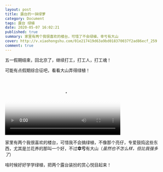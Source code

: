 ```yaml
---
layout: post
title: 露台的一抹绿萝
category: Document
tags: 露台 绿植
date: 2020-05-07 16:02:21
published: true
summary: 家里有两个我很喜欢的楼台，可惜了不会绿植，幸亏有大山
cover: http://v.xiaohongshu.com/01e217419d63a9bd018370037f2ad86ecf_259.mp4?sign=7887e50c4355a4619f9ac42b3c9ab268&amp;t=621a4e80
comment: true
---
```


五一假期结束，回北京了，继续打工，打工人，打工魂！

可能有点假期综合征吧，看看大山弄得绿植！

<video poster="//ci.xiaohongshu.com/3df9e595-5358-c3d0-d25a-1dbeada3d4e5?imageView2/2/w/1080/format/jpg" src="http://v.xiaohongshu.com/01e217442c63d690018370037f2ae27ebe_259.mp4?sign=82e7d8fd88f37589f19f9d38f6a73aeb&amp;t=621a4e80" controls="controls" objectfit="contain" width="380px"></video>

家里有两个我很喜欢的楼台，可惜我不会搞绿植，不像那个亮仔，专爱鼓捣这些东西，尤其是兰花养的那叫一个好，不过**幸亏**有大山（*虽然也不怎么样，但比我强多了*）

啥时候好好学学绿植，把两个露台装扮的赏心悦目起来！

